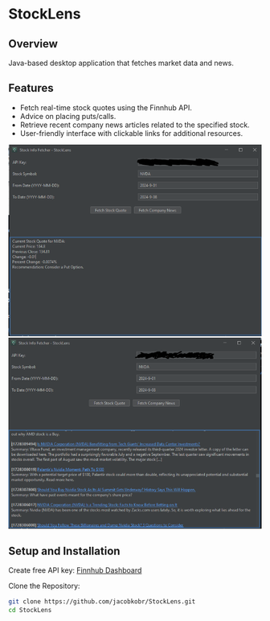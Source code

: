 # StockLens

## Overview

Java-based desktop application that fetches market data and news.

## Features

- Fetch real-time stock quotes using the Finnhub API.
- Advice on placing puts/calls.
- Retrieve recent company news articles related to the specified stock.
- User-friendly interface with clickable links for additional resources.

![Application Screenshot](assets/quote.png)
![Application Screenshot](assets/news.png)

## Setup and Installation

Create free API key: [Finnhub Dashboard](https://finnhub.io/dashboard )

Clone the Repository: 
   ```bash
   git clone https://github.com/jacobkobr/StockLens.git
   cd StockLens
